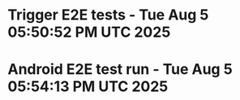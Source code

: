 # Trigger E2E tests - Tue Aug  5 05:50:52 PM UTC 2025
# Android E2E test run - Tue Aug  5 05:54:13 PM UTC 2025
